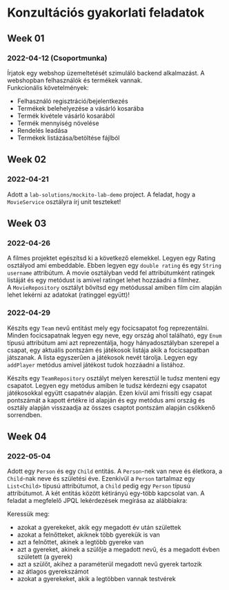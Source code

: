 # Konzultációs gyakorlati feladatok

## Week 01

### 2022-04-12 (Csoportmunka)
Írjatok egy webshop üzemeltetését szimuláló backend alkalmazást. A webshopban felhasználók és termékek vannak. <br>
Funkcionális követelmények:
* Felhasználó regisztráció/bejelentkezés
* Termékek belehelyezése a vásárló kosarába
* Termék kivétele vásárló kosarából 
* Termék mennyiség növelése
* Rendelés leadása
* Termékek listázása/betöltése fájlból


## Week 02
### 2022-04-21

Adott a `lab-solutions/mockito-lab-demo` project. A feladat, hogy a `MovieService` osztályra írj unit teszteket!

## Week 03
### 2022-04-26
A filmes projektet egészítsd ki a következő elemekkel. Legyen egy Rating osztályod ami embeddable.
Ebben legyen egy `double rating` és egy `String username` attribútum. A movie osztályban vedd fel attribútumként ratingek listáját és egy metódust is amivel ratinget lehet hozzáadni a filmhez.<br>
A `MovieRepository` osztályt bővítsd egy metódussal amiben film cím alapján lehet lekérni az adatokat (ratinggel együtt)!

### 2022-04-29

Készíts egy `Team` nevű entitást mely egy focicsapatot fog reprezentálni. Minden focicsapatnak legyen egy neve, egy ország ahol található, egy `Enum` típusú attribútum ami azt reprezentálja, hogy hányadosztályban szerepel a csapat, egy aktuális pontszám és játékosok listája akik a focicsapatban játszanak. A lista egyszerűen a játékosok nevét tárolja. Legyen egy `addPlayer` metódus amivel játékost tudok hozzáadni a listához. 

Készíts egy `TeamRepository` osztályt melyen keresztül le tudsz menteni egy csapatot. Legyen egy metódus amiben le tudsz kérdezni egy csapatot játékosokkal együtt csapatnév alapján. Ezen kívül ami frissíti egy csapat pontszámát a kapott értékre id alapján és egy metódus ami ország és osztály alapján visszaadja az összes csaptot pontszám alapján csökkenő sorrendben.     

## Week 04
### 2022-05-04
Adott egy `Person` és egy `Child` entitás. A `Person`-nek van neve és életkora, a `Child`-nak neve és születési éve.
Ezenkívül a `Person` tartalmaz egy `List<Child>` típusú attribútumot, a `Child` pedig egy `Person` típusú attribútumot.
A két entitás között kétirányú egy-több kapcsolat van.
A feladat a megfelelő JPQL lekérdezések megírása az alábbiakra:

Keressük meg:

- azokat a gyerekeket, akik egy megadott év után születtek
- azokat a felnőtteket, akiknek több gyerekük is van
- azt a felnőttet, akinek a legtöbb gyereke van
- azt a gyereket, akinek a szülője a megadott nevű, és a megadott évben született (a gyerek)
- azt a szülőt, akihez a paraméterül megadott nevű gyerek tartozik
- az átlagos gyerekszámot
- azokat a gyerekeket, akik a legtöbben vannak testvérek